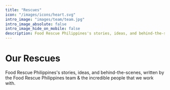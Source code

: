 ```yaml
---
title: "Rescues"
icon: "/images/icons/heart.svg"
intro_image: "images/team/team.jpg"
intro_image_absolute: false
intro_image_hide_on_mobile: false
description: Food Rescue Philippines's stories, ideas, and behind-the-scenes, written by the Food Rescue Philippines team. 
---
```


# Our Rescues

Food Rescue Philippines's stories, ideas, and behind-the-scenes, written by the Food Rescue Philippines team & the incredible people that we work with. 